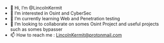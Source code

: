 - 👋 Hi, I’m @LincolnKermit
- 👀 I’m interested in Osint and CyberSec
- 🌱 I’m currently learning Web and Penetration testing
- 💞️ I’m looking to collaborate on somes Osint Project and useful projects such as somes bypasser
- 📫 How to reach me : LincolnKermit@protonmail.com

